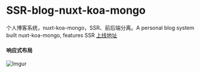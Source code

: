 # SSR-blog-nuxt-koa-mongo
个人博客系统，nuxt-koa-mongo，SSR、前后端分离。A personal blog system built nuxt-koa-mongo, features SSR
[上线地址](https://kuhe.io)

#### 响应式布局
![Imgur](https://i.imgur.com/X3Q6Bvj.gif)

